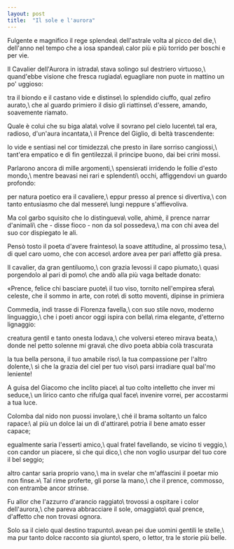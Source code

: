 ```yaml
---
layout: post
title:  "Il sole e l'aurora"
---
```


Fulgente e magnifico il rege splendea\\
dell'astrale volta al picco del die,\\
dell'anno nel tempo che a iosa spandea\\
calor più e più torrido per boschi e per vie.

Il Cavalier dell'Aurora in istrada\\
stava solingo sul destriero virtuoso,\\
quand'ebbe visione che fresca rugiada\\
eguagliare non puote in mattino un po' uggioso:

tra il biondo e il castano vide e distinse\\
lo splendido ciuffo, qual zefiro aurato,\\
che al guardo primiero il disio gli riattinse\\
d'essere, amando, soavemente riamato.

Quale è colui che su biga alata\\
volve il sovrano pel cielo lucente\\
tal era, radioso, d'un'aura incantata,\\
il Prence del Giglio, di beltà trascendente:

lo vide e sentiasi nel cor timidezza\\
che presto in ilare sorriso cangiossi,\\
tant'era empatico e di fin gentilezza\\
il principe buono, dai bei crini mossi.

Parlarono ancora di mille argomenti,\\
spensierati irridendo le follie d'esto mondo,\\
mentre beavasi nei rari e splendenti\\
occhi, affiggendovi un guardo profondo:

per natura poetico era il cavaliere,\\
eppur presso al prence si divertiva,\\
con tanto entusiasmo che dal messere\\
lungi neppure s'affievoliva.

Ma col garbo squisito che lo distingueva\\
volle, ahimè, il prence narrar d'animali\\
che - disse fioco - non da sol possedeva,\\
ma con chi avea del suo cor dispiegato le ali.

Pensò tosto il poeta d'avere frainteso\\
la soave attitudine, al prossimo tesa,\\
di quel caro uomo, che con acceso\\
ardore avea per pari affetto già presa.

Il cavalier, da gran gentiluomo,\\
con grazia levossi il capo piumato,\\
quasi porgendolo al pari di pomo\\
che andò alla più vaga beltade donato:

«Prence, felice chi basciare puote\\
il tuo viso, tornito nell'empirea sfera\\
celeste, che il sommo in arte, con rote\\
di sotto moventi, dipinse in primiera

Commedia, indi trasse di Florenza favella,\\
con suo stile novo, moderno linguaggio,\\
che i poeti ancor oggi ispira con bella\\
rima elegante, d'etterno lignaggio:

creatura gentil e tanto onesta lodava,\\
che volversi etereo mirava beata,\\
donde nel petto solenne mi grava\\
che divo poeta abbia colà trascurata
 
la tua bella persona, il tuo amabile riso\\
la tua compassione per l'altro dolente,\\
sì che la grazia del ciel per tuo viso\\
parsi irradiare qual bal'mo leniente!

A guisa del Giacomo che inclito piace\\
al tuo colto intelletto che inver mi seduce,\\
un lirico canto che rifulga qual face\\
invenire vorrei, per accostarmi a tua luce.

Colomba dal nido non puossi involare,\\
ché il brama soltanto un falco rapace:\\
al più un dolce lai un dì d'attirare\\
potria il bene amato esser capace;

egualmente saria l'esserti amico,\\
qual fratel favellando, se vicino ti veggio,\\
con candor un piacere, sì che qui dico,\\
che non voglio usurpar del tuo core il bel seggio;

altro cantar saria proprio vano,\\
ma in svelar che m'affascini il poetar mio non finse.»\\
Tal rime proferte, gli porse la mano,\\
che il prence, commosso, con entrambe ancor strinse.

Fu allor che l'azzurro d'arancio raggiato\\
trovossi a ospitare i color dell'aurora,\\
che pareva abbracciare il sole, omaggiato\\
qual prence, d'affetto che non trovasi ognora.

Solo sa il cielo qual destino trapunto\\
avean pei due uomini gentili le stelle,\\
ma pur tanto dolce racconto sia giunto\\
spero, o lettor, tra le storie più belle.
